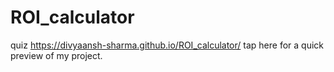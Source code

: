 # ROI_calculator
quiz
https://divyaansh-sharma.github.io/ROI_calculator/ tap here for a quick preview of my project.
